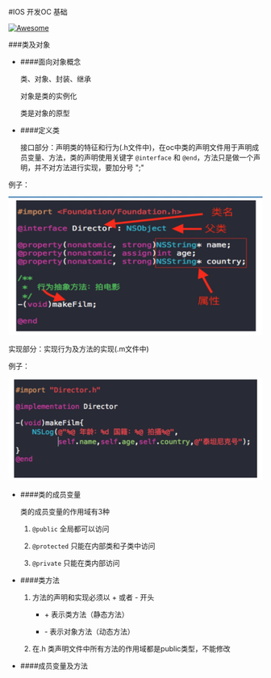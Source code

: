 #IOS 开发OC 基础     

[![Awesome](https://cdn.rawgit.com/sindresorhus/awesome/d7305f38d29fed78fa85652e3a63e154dd8e8829/media/badge.svg)](https://github.com/sindresorhus/awesome)

###类及对象


- ####面向对象概念

	类、对象、封装、继承
	
	对象是类的实例化
	
	类是对象的原型
- ####定义类

	接口部分：声明类的特征和行为(.h文件中)，在oc中类的声明文件用于声明成员变量、方法，类的声明使用关键字 `@interface` 和 `@end`，方法只是做一个声明，并不对方法进行实现，要加分号 ";"

例子：

![Smaller icon](https://github.com/Terence95/c_oc/blob/master/note/img/%E5%A3%B0%E6%98%8E.png)

	
实现部分：实现行为及方法的实现(.m文件中)

例子：

![show1-2](https://github.com/Terence95/c_oc/blob/master/note/img/%E5%AE%9E%E7%8E%B0.png)
	

- ####类的成员变量
	
	类的成员变量的作用域有3种
	
	1. `@public` 全局都可以访问
	
	2. `@protected` 只能在内部类和子类中访问
	
	3. `@private` 只能在类内部访问
	

- ####类方法
	
	1. 方法的声明和实现必须以 + 或者 - 开头
		- \+  表示类方法（静态方法）
		
		- \-  表示对象方法（动态方法）
	
	2. 在.h 类声明文件中所有方法的作用域都是public类型，不能修改
	

- ####成员变量及方法

